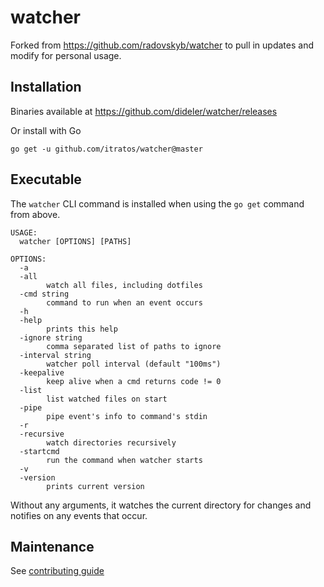 # watcher

Forked from https://github.com/radovskyb/watcher to pull in updates and modify for personal usage.

## Installation

Binaries available at https://github.com/dideler/watcher/releases

Or install with Go
```shell
go get -u github.com/itratos/watcher@master
```

## Executable

The `watcher` CLI command is installed when using the `go get` command from above.

```
USAGE:
  watcher [OPTIONS] [PATHS]

OPTIONS:
  -a
  -all
    	watch all files, including dotfiles
  -cmd string
    	command to run when an event occurs
  -h
  -help
    	prints this help
  -ignore string
    	comma separated list of paths to ignore
  -interval string
    	watcher poll interval (default "100ms")
  -keepalive
    	keep alive when a cmd returns code != 0
  -list
    	list watched files on start
  -pipe
    	pipe event's info to command's stdin
  -r
  -recursive
    	watch directories recursively
  -startcmd
    	run the command when watcher starts
  -v
  -version
    	prints current version
```

Without any arguments, it watches the current directory for changes and notifies on any events that occur.

## Maintenance

See [contributing guide](CONTRIBUTING.md)
